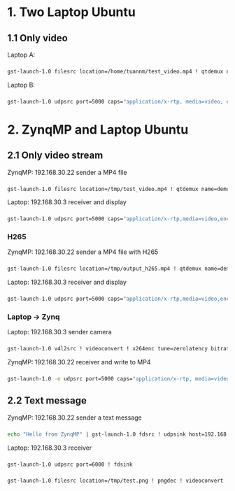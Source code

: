 # 1. Two Laptop Ubuntu
## 1.1 Only video
Laptop A:
###
```bash
gst-launch-1.0 filesrc location=/home/tuannm/test_video.mp4 ! qtdemux name=demux demux.video_0 ! queue ! h264parse ! rtph264pay config-interval=1 pt=96 ! udpsink host=ip_laptop_a port=5000
```
Laptop B:
###
```bash
gst-launch-1.0 udpsrc port=5000 caps="application/x-rtp, media=video, encoding-name=H264, payload=96" ! rtph264depay ! h264parse ! avdec_h264 ! autovideosink
```
# 2. ZynqMP and Laptop Ubuntu
## 2.1 Only video stream
ZynqMP: 192.168.30.22 sender a MP4 file
###
```bash
gst-launch-1.0 filesrc location=/tmp/test_video.mp4 ! qtdemux name=demux demux.video_0 ! queue ! h264parse ! rtph264pay config-interval=1 pt=96 ! udpsink host=192.168.30.3 port=5000
```
Laptop: 192.168.30.3 receiver and display
###
```bash
gst-launch-1.0 udpsrc port=5000 caps="application/x-rtp,media=video,encoding-name=H264,payload=96" ! rtph264depay ! avdec_h264 ! videoconvert ! autovideosink
```

### H265 
ZynqMP: 192.168.30.22 sender a MP4 file with H265
###
```bash
gst-launch-1.0 filesrc location=/tmp/output_h265.mp4 ! qtdemux name=demux demux.video_0 ! queue ! h265parse ! rtph265pay config-interval=1 pt=96 ! udpsink host=192.168.30.3 port=5000
```
Laptop: 192.168.30.3 receiver and display
###
```bash
gst-launch-1.0 udpsrc port=5000 caps="application/x-rtp,media=video,encoding-name=H265,payload=96" ! rtph265depay ! avdec_h265 ! videoconvert ! autovideosink
```

### Laptop -> Zynq
Laptop: 192.168.30.3 sender camera
###
```bash
gst-launch-1.0 v4l2src ! videoconvert ! x264enc tune=zerolatency bitrate=2000 speed-preset=ultrafast ! rtph264pay config-interval=1 pt=96 ! udpsink host=192.168.30.22 port=5000
```
ZynqMP: 192.168.30.22 receiver and write to MP4
###
```bash
gst-launch-1.0 -e udpsrc port=5000 caps="application/x-rtp, media=video, encoding-name=H264, payload=96" ! rtph264depay ! h264parse ! mp4mux ! filesink location=/tmp/output.mp4
```
## 2.2 Text message
ZynqMP: 192.168.30.22 sender a text message
###
```bash
echo "Hello from ZynqMP" | gst-launch-1.0 fdsrc ! udpsink host=192.168.30.3 port=6000
```
Laptop: 192.168.30.3 receiver
###
```bash
gst-launch-1.0 udpsrc port=6000 ! fdsink
```
###
```bash
gst-launch-1.0 filesrc location=/tmp/test.png ! pngdec ! videoconvert ! jpegenc ! udpsink host=192.168.30.3 port=5000
```